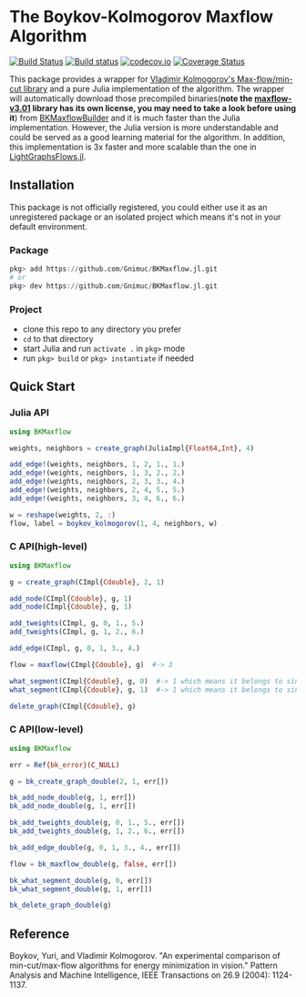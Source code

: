 # The Boykov-Kolmogorov Maxflow Algorithm
[![Build Status](https://travis-ci.org/Gnimuc/BKMaxflow.jl.svg?branch=master)](https://travis-ci.org/Gnimuc/BKMaxflow.jl)
[![Build status](https://ci.appveyor.com/api/projects/status/y185yw848ln0u405/branch/master?svg=true)](https://ci.appveyor.com/project/Gnimuc/bkmaxflow-jl/branch/master)
[![codecov.io](http://codecov.io/github/Gnimuc/BKMaxflow.jl/coverage.svg?branch=master)](http://codecov.io/github/Gnimuc/BKMaxflow.jl?branch=master)
[![Coverage Status](https://coveralls.io/repos/github/Gnimuc/BKMaxflow.jl/badge.svg?branch=master)](https://coveralls.io/github/Gnimuc/BKMaxflow.jl?branch=master)

This package provides a wrapper for [Vladimir Kolmogorov's Max-flow/min-cut library](http://www.csd.uwo.ca/faculty/yuri/Abstracts/pami04-abs.shtml) and a pure Julia implementation of the algorithm. The wrapper will automatically download those precompiled binaries(**note the [maxflow-v3.01](http://vision.csd.uwo.ca/code/maxflow-v3.01.zip) library has its own license, you may need to take a look before using it**) from [BKMaxflowBuilder](https://github.com/Gnimuc/BKMaxflowBuilder/releases) and it is much faster than the Julia implementation. However, the Julia version is more understandable and could be served as a good learning material for the algorithm. In addition, this implementation is 3x faster and more scalable than the one in [LightGraphsFlows.jl](https://github.com/JuliaGraphs/LightGraphsFlows.jl).

## Installation
This package is not officially registered, you could either use it as an unregistered package or an isolated project which means it's not in your default environment.
### Package
```julia
pkg> add https://github.com/Gnimuc/BKMaxflow.jl.git
# or
pkg> dev https://github.com/Gnimuc/BKMaxflow.jl.git
```
### Project
- clone this repo to any directory you prefer
- `cd` to that directory
- start Julia and run `activate .` in `pkg>` mode
- run `pkg> build` or `pkg> instantiate` if needed

## Quick Start
### Julia API
```julia
using BKMaxflow

weights, neighbors = create_graph(JuliaImpl{Float64,Int}, 4)

add_edge!(weights, neighbors, 1, 2, 1., 1.)
add_edge!(weights, neighbors, 1, 3, 2., 2.)
add_edge!(weights, neighbors, 2, 3, 3., 4.)
add_edge!(weights, neighbors, 2, 4, 5., 5.)
add_edge!(weights, neighbors, 3, 4, 6., 6.)

w = reshape(weights, 2, :)
flow, label = boykov_kolmogorov(1, 4, neighbors, w)
```

### C API(high-level)
```julia
using BKMaxflow

g = create_graph(CImpl{Cdouble}, 2, 1)

add_node(CImpl{Cdouble}, g, 1)
add_node(CImpl{Cdouble}, g, 1)

add_tweights(CImpl, g, 0, 1., 5.)
add_tweights(CImpl, g, 1, 2., 6.)

add_edge(CImpl, g, 0, 1, 3., 4.)

flow = maxflow(CImpl{Cdouble}, g)  #-> 3

what_segment(CImpl{Cdouble}, g, 0)  #-> 1 which means it belongs to sink
what_segment(CImpl{Cdouble}, g, 1)  #-> 1 which means it belongs to sink

delete_graph(CImpl{Cdouble}, g)
```

### C API(low-level)
```julia
using BKMaxflow

err = Ref{bk_error}(C_NULL)

g = bk_create_graph_double(2, 1, err[])

bk_add_node_double(g, 1, err[])
bk_add_node_double(g, 1, err[])

bk_add_tweights_double(g, 0, 1., 5., err[])
bk_add_tweights_double(g, 1, 2., 6., err[])

bk_add_edge_double(g, 0, 1, 3., 4., err[])

flow = bk_maxflow_double(g, false, err[])

bk_what_segment_double(g, 0, err[])
bk_what_segment_double(g, 1, err[])

bk_delete_graph_double(g)
```

## Reference
Boykov, Yuri, and Vladimir Kolmogorov. "An experimental comparison of min-cut/max-flow algorithms for energy minimization in vision." Pattern Analysis and Machine Intelligence, IEEE Transactions on 26.9 (2004): 1124-1137.
